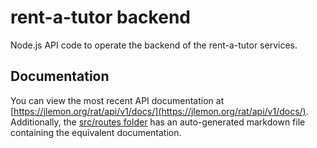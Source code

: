 # rent-a-tutor backend

Node.js API code to operate the backend of the rent-a-tutor services.

## Documentation
You can view the most recent API documentation at [https://jlemon.org/rat/api/v1/docs/](https://jlemon.org/rat/api/v1/docs/). Additionally, the [src/routes folder](https://github.com/rent-a-tutor/backend/blob/master/src/routes/README.md) has an auto-generated markdown file containing the equivalent documentation.
